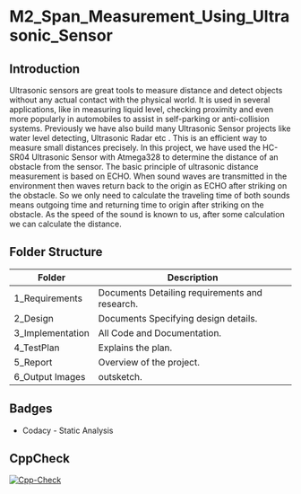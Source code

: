 # M2_Span_Measurement_Using_Ultrasonic_Sensor


## Introduction

Ultrasonic sensors are great tools to measure distance and detect objects without any actual contact with the physical world. It is used in several applications, like in measuring liquid level, checking proximity and even more popularly in automobiles to assist in self-parking or anti-collision systems. Previously we have also build many Ultrasonic Sensor projects like water level detecting, Ultrasonic Radar etc . This is an efficient way to measure small distances precisely. In this project, we have used the HC-SR04 Ultrasonic Sensor with Atmega328 to determine the distance of an obstacle from the sensor. The basic principle of ultrasonic distance measurement is based on ECHO. When sound waves are transmitted in the environment then waves return back to the origin as ECHO after striking on the obstacle. So we only need to calculate the traveling time of both sounds means outgoing time and returning time to origin after striking on the obstacle. As the speed of the sound is known to us, after some calculation we can calculate the distance.




## Folder Structure
Folder               | Description
-------------------  | -----------------------------------------
1_Requirements       | Documents Detailing requirements and research.
2_Design           | Documents Specifying design details.
3_Implementation   | All Code and Documentation.
4_TestPlan         | Explains the plan.
5_Report            | Overview of the project.
6_Output Images     |outsketch.

## Badges

* Codacy - Static Analysis



## CppCheck
[![Cpp-Check](https://github.com/Jananitamilalagan/M2_Span_Measurement_Using_ultrasonic_sensor/actions/workflows/c-cpp.yml/badge.svg)](https://github.com/Jananitamilalagan/M2_Span_Measurement_Using_ultrasonic_sensor/actions/workflows/c-cpp.yml)

 
